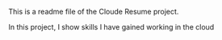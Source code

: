 This is a readme file of the Cloude Resume project.

In this project, I show skills I have gained working in the cloud
